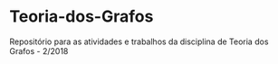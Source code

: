 # Teoria-dos-Grafos
Repositório para as atividades e trabalhos da disciplina de Teoria dos Grafos - 2/2018

